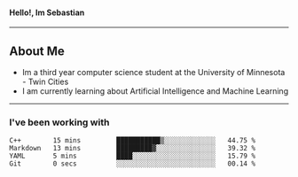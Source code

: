 #### Hello!, Im Sebastian


---
## About Me
- Im a third year computer science student at the University of Minnesota - Twin Cities
- I am currently learning about Artificial Intelligence and Machine Learning

---

### I've been working with
<!--START_SECTION:waka-->

```text
C++        15 mins         ███████████▒░░░░░░░░░░░░░   44.75 %
Markdown   13 mins         █████████▓░░░░░░░░░░░░░░░   39.32 %
YAML       5 mins          ████░░░░░░░░░░░░░░░░░░░░░   15.79 %
Git        0 secs          ░░░░░░░░░░░░░░░░░░░░░░░░░   00.14 %
```

<!--END_SECTION:waka-->


